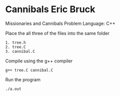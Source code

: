 Cannibals
Eric Bruck
=========

Missionaries and Cannibals Problem
Language: C++

Place the all three of the files into the same folder

	1. tree.h
	2. tree.C
	3. cannibal.C

Compile using the g++ compiler

	g++ tree.C cannibal.C
	
Run the program

	./a.out
